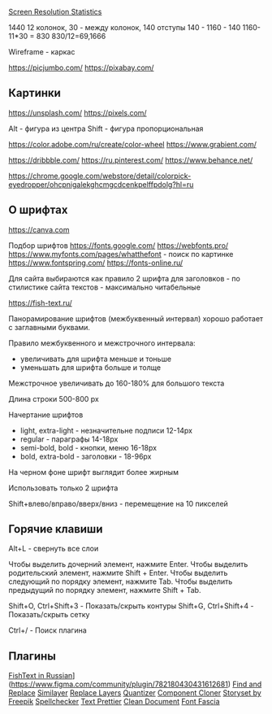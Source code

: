 [Screen Resolution Statistics](https://www.w3schools.com/browsers/browsers_display.asp)

1440
12 колонок, 30 - между колонок, 140 отступы
140 - 1160 - 140
1160-11*30 = 830
830/12=69,1666

Wireframe -  каркас

https://picjumbo.com/
https://pixabay.com/


## Картинки

https://unsplash.com/
https://pixels.com/

Alt - фигура из центра
Shift - фигура пропорциональная

https://color.adobe.com/ru/create/color-wheel
https://www.grabient.com/

https://dribbble.com/
https://ru.pinterest.com/
https://www.behance.net/

https://chrome.google.com/webstore/detail/colorpick-eyedropper/ohcpnigalekghcmgcdcenkpelffpdolg?hl=ru



## О шрифтах

https://canva.com

Подбор шрифтов
https://fonts.google.com/
https://webfonts.pro/
https://www.myfonts.com/pages/whatthefont - поиск по картинке
https://www.fontspring.com/
https://fonts-online.ru/

Для сайта выбираются как правило 2 шрифта
для заголовков - по стилистике сайта
текстов - максимально читабельные

https://fish-text.ru/

Панорамирование шрифтов (межбуквенный интервал) хорошо работает с заглавными буквами.

Правило межбуквенного и межстрочного интервала:
- увеличивать для шрифта меньше и тоньше
- уменьшать для шрифта больше и толще

Межстрочное увеличивать до 160-180% для большого текста

Длина строки 500-800 px

Начертание шрифтов
- light, extra-light - незначительне подписи 12-14px
- regular - параграфы 14-18px
- semi-bold, bold - кнопки, меню 16-18px
- bold, extra-bold - заголовки - 18-96px

На черном фоне шрифт выглядит более жирным

Использовать только 2 шрифта

Shift+влево/вправо/вверх/вниз - перемещение на 10 пикселей

## Горячие клавиши

Alt+L - свернуть все слои

Чтобы выделить дочерний элемент, нажмите Enter.
Чтобы выделить родительский элемент, нажмите Shift + Enter.
Чтобы выделить следующий по порядку элемент, нажмите Tab.
Чтобы выделить предыдущий по порядку элемент, нажмите Shift + Tab.

Shift+O, Ctrl+Shift+3 - Показать/скрыть контуры
Shift+G, Ctrl+Shift+4 - Показать/скрыть сетку

Ctrl+/ - Поиск плагина

## Плагины

[FishText in Russian](fish-text.ru)](https://www.figma.com/community/plugin/782180430431612681)
[Find and Replace](https://www.figma.com/community/plugin/735072959812183643)
[Similayer](https://www.figma.com/community/plugin/735733267883397781)
[Replace Layers](https://www.figma.com/community/plugin/854164523358810429)
[Quantizer](https://www.figma.com/community/plugin/753298710088509926)
[Component Cloner](https://www.figma.com/community/plugin/736564662640346811)
[Storyset by Freepik](https://www.figma.com/community/plugin/865232148477039928)
[Spellchecker](https://www.figma.com/community/plugin/738839069237725273)
[Text Prettier](https://www.figma.com/community/plugin/783077214649465682)
[Clean Document](https://www.figma.com/community/plugin/767379019764649932)
[Font Fascia](https://www.figma.com/community/plugin/746097413727734148)
